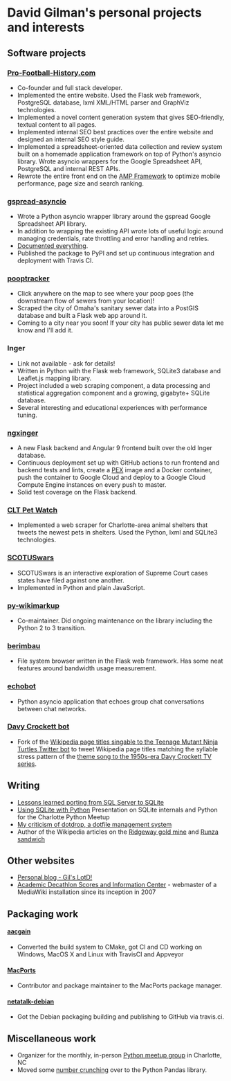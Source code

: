 # David Gilman's personal projects and interests
## Software projects

### [Pro-Football-History.com](https://pro-football-history.com)
* Co-founder and full stack developer.
* Implemented the entire website. Used the Flask web framework, PostgreSQL database, lxml XML/HTML parser and GraphViz technologies.
* Implemented a novel content generation system that gives SEO-friendly, textual content to all pages.
* Implemented internal SEO best practices over the entire website and designed an internal SEO style guide.
* Implemented a spreadsheet-oriented data collection and review system built on a homemade application framework on top of Python's asyncio library. Wrote asyncio wrappers for the Google Spreadsheet API, PostgreSQL and internal REST APIs.
* Rewrote the entire front end on the [AMP Framework](https://amp.dev/) to optimize mobile performance, page size and search ranking.

### [gspread-asyncio](https://pypi.org/project/gspread-asyncio/)
* Wrote a Python asyncio wrapper library around the gspread Google Spreadsheet API library.
* In addition to wrapping the existing API wrote lots of useful logic around managing credentials, rate throttling and error handling and retries.
* [Documented everything](https://gspread-asyncio.readthedocs.io/en/latest/).
* Published the package to PyPI and set up continuous integration and deployment with Travis CI.

### [pooptracker](https://poop.gilslotd.com/?city=omaha)
* Click anywhere on the map to see where your poop goes (the downstream flow of sewers from your location)!
* Scraped the city of Omaha's sanitary sewer data into a PostGIS database and built a Flask web app around it.
* Coming to a city near you soon! If your city has public sewer data let me know and I'll add it.

### Inger
* Link not available - ask for details!
* Written in Python with the Flask web framework, SQLite3 database and Leaflet.js mapping library.
* Project included a web scraping component, a data processing and statistical aggregation component and a growing, gigabyte+ SQLite database.
* Several interesting and educational experiences with performance tuning.

### [ngxinger](https://github.com/dgilman/ngxinger/)
* A new Flask backend and Angular 9 frontend built over the old Inger database.
* Continuous deployment set up with GitHub actions to run frontend and backend tests and lints, create a [PEX](https://github.com/pantsbuild/pex) image and a Docker container, push the container to Google Cloud and deploy to a Google Cloud Compute Engine instances on every push to master.
* Solid test coverage on the Flask backend.

### [CLT Pet Watch](https://github.com/dgilman/petwatch)
* Implemented a web scraper for Charlotte-area animal shelters that tweets the newest pets in shelters. Used the Python, lxml and SQLite3 technologies.

### [SCOTUSwars](https://scotuswars.gilslotd.com/)
* SCOTUSwars is an interactive exploration of Supreme Court cases states have filed against one another.
* Implemented in Python and plain JavaScript.

### [py-wikimarkup](https://github.com/dgilman/py-wikimarkup)
* Co-maintainer. Did ongoing maintenance on the library including the Python 2 to 3 transition.

### [berimbau](https://github.com/dgilman/berimbau)
* File system browser written in the Flask web framework. Has some neat features around bandwidth usage measurement.

### [echobot](https://github.com/dgilman/echobot)
* Python asyncio application that echoes group chat conversations between chat networks.

### [Davy Crockett bot](https://github.com/dgilman/tmnt_wikipedia_bot)
* Fork of the [Wikipedia page titles singable to the Teenage Mutant Ninja Turtles Twitter bot](https://twitter.com/wiki_tmnt) to tweet Wikipedia page titles matching the syllable stress pattern of the [theme song to the 1950s-era Davy Crockett TV series](https://www.youtube.com/watch?v=txcRQedoEyY).

## Writing
* [Lessons learned porting from SQL Server to SQLite](https://gilslotd.com/blog/lessons_learned_porting_sql_server_sqlite)
* [Using SQLite with Python](https://dgilman.github.io/sqlite_python/) Presentation on SQLite internals and Python for the Charlotte Python Meetup
* [My criticism of dotdrop, a dotfile management system](https://gilslotd.com/blog/my_criticism_dotdrop_dotfile_management_system)
* Author of the Wikipedia articles on the [Ridgeway gold mine](https://en.wikipedia.org/wiki/Ridgeway_Mine) and [Runza sandwich](https://en.wikipedia.org/wiki/Runza)

## Other websites
* [Personal blog - Gil's LotD!](https://gilslotd.com/blog)
* [Academic Decathlon Scores and Information Center](https://acadecscores.gilslotd.com/wiki/Main_Page) - webmaster of a MediaWiki installation since its inception in 2007

## Packaging work
#### [aacgain](https://github.com/dgilman/aacgain)
* Converted the build system to CMake, got CI and CD working on Windows, MacOS X and Linux with TravisCI and Appveyor
#### [MacPorts](https://www.macports.org/)
* Contributor and package maintainer to the MacPorts package manager.
#### [netatalk-debian](https://github.com/dgilman/netatalk-debian)
* Got the Debian packaging building and publishing to GitHub via travis.ci.

## Miscellaneous work
* Organizer for the monthly, in-person [Python meetup group](https://www.meetup.com/python-charlotte/) in Charlotte, NC
* Moved some [number crunching](https://github.com/dgilman/pandas_stats) over to the Python Pandas library.
